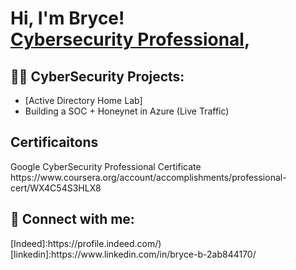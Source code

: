 <h1>Hi, I'm Bryce! <br/><a href="https://github.com/joshmadakor1", <a href="[(https://www.linkedin.com/in/bryce-b-2ab844170/)">Cybersecurity Professional</a>,

<h2>👨‍💻 CyberSecurity Projects:</h2>

  - [Active Directory Home Lab]
  - Building a SOC + Honeynet in Azure (Live Traffic)


<h2>Certificaitons</h2>
Google CyberSecurity Professional Certificate 
https://www.coursera.org/account/accomplishments/professional-cert/WX4C54S3HLX8

<h2> 🤳 Connect with me:</h2>
[Indeed]:https://profile.indeed.com/)
[linkedin]:https://www.linkedin.com/in/bryce-b-2ab844170/


<!--
**joshmadakor1/joshmadakor1** is a ✨ _special_ ✨ repository because its `README.md` (this file) appears on your GitHub profile.

Here are some ideas to get you started:

- 🔭 I’m currently working on ...
- 🌱 I’m currently learning ...
- 👯 I’m looking to collaborate on ...
- 🤔 I’m looking for help with ...
- 💬 Ask me about ...
- 📫 How to reach me: ...
- 😄 Pronouns: ...
- ⚡ Fun fact: ...
-->
